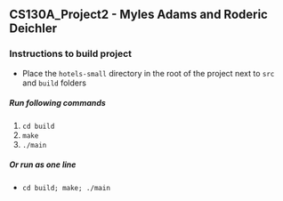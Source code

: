 ## CS130A_Project2 - Myles Adams and Roderic Deichler

### Instructions to build project
* Place the `hotels-small` directory in the root of the project next to `src` and `build` folders

##### Run following commands
1. `cd build`
2. `make`
3. `./main`

##### Or run as one line
* `cd build; make; ./main`

